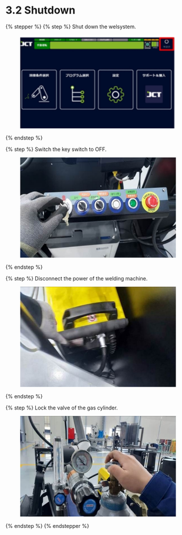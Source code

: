 # 3.2 Shutdown



{% stepper %}
{% step %}
Shut down the welsystem.

<figure><img src="img/off_1.jpg" alt=""><figcaption></figcaption></figure>
{% endstep %}

{% step %}
Switch the key switch to OFF.

<figure><img src="img/off_2.jpg" alt=""><figcaption></figcaption></figure>
{% endstep %}

{% step %}
Disconnect the power of the welding machine.

<figure><img src="img/off_3.jpg" alt=""><figcaption></figcaption></figure>
{% endstep %}

{% step %}
Lock the valve of the gas cylinder.

<figure><img src="img/off_4.jpg" alt=""><figcaption></figcaption></figure>
{% endstep %}
{% endstepper %}
